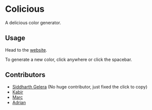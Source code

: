 # Colicious

A delicious color generator.

## Usage

Head to the [website](https://binreaper.github.io/colicious/).

To generate a new color, click anywhere or click the spacebar.

## Contributors
- [Siddharth Gelera](http://siddharthgelera.com) (No huge contributor, just fixed the click to copy)
- [Kabir](http://kabir.ml)
- [Marc](http://momueller.com/)
- [Adrian](https://github.com/styd)
